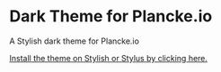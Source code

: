 # Dark Theme for Plancke.io
A Stylish dark theme for Plancke.io

[Install the theme on Stylish or Stylus by clicking here.](https://github.com/ItsShamed/dark-planckeio/raw/master/dark-planckeio.css)
